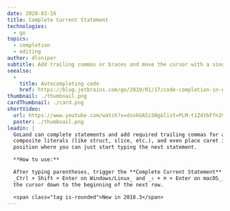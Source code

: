 ```yaml
---
date: 2020-03-16
title: Complete Current Statement
technologies:
  - go
topics:
  - completion
  - editing
author: dlsniper
subtitle: Add trailing commas or braces and move the cursor with a single keystroke
seealso:
  - 
    title: Autocompleting code
    href: https://blog.jetbrains.com/go/2019/01/17/code-completion-in-goland/
thumbnail: ./thumbnail.png
cardThumbnail: ./card.png
shortVideo:
  url: https://www.youtube.com/watch?v=dsokGASiSNg&list=PLM-t1Z4tbFfn291KlSOQE_ulCAyzXO3uA
  poster: ./thumbnail.png
leadin: |
  GoLand can complete statements and add required trailing commas for any
  composite literals (like struct, slice, etc.), and even place caret in a
  position where you can just start typing the next statement.

  **How to use:**

  After typing parentheses, trigger the **Complete Current Statement** action,
  _Ctrl + Shift + Enter on Windows/Linux_ and _⇧ + ⌘ + Enter on macOS_, to add curly braces and move
  the cursor down to the beginning of the next row.

  <span class="tag is-rounded">New in 2018.3</span>
---
```


